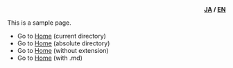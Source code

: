 <div id="lang" style="text-align: right; font-weight: bold;"><a href="../ja-jp/page.html">JA</a> / <u>EN</u></div>

This is a sample page.

- Go to [Home](.) (current directory)
- Go to [Home](/Sandbox/en-us/) (absolute directory)
- Go to [Home](README) (without extension)
- Go to [Home](README.md) (with .md)

